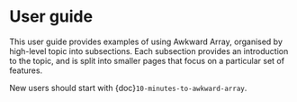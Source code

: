 # User guide

This user guide provides examples of using Awkward Array, organised by high-level topic into subsections. Each subsection provides an introduction to the topic, and is split into smaller pages that focus on a particular set of features.  

New users should start with {doc}`10-minutes-to-awkward-array`.

```{tableofcontents}
```

<br><br><br><br><br>
